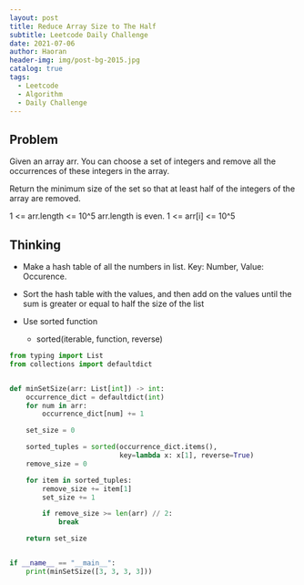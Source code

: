 ```yaml
---
layout: post
title: Reduce Array Size to The Half
subtitle: Leetcode Daily Challenge
date: 2021-07-06
author: Haoran
header-img: img/post-bg-2015.jpg
catalog: true
tags: 
  - Leetcode
  - Algorithm
  - Daily Challenge
---
```



## Problem
Given an array arr.  You can choose a set of integers and remove all the occurrences of these integers in the array.

Return the minimum size of the set so that at least half of the integers of the array are removed.

1 <= arr.length <= 10^5
arr.length is even.
1 <= arr[i] <= 10^5
## Thinking
* Make a hash table of all the numbers in list. Key: Number, Value: Occurence.

* Sort the hash table with the values, and then add on the values until the sum is greater or equal to half the size of the list

* Use sorted function
    * sorted(iterable, function, reverse)
```python
from typing import List
from collections import defaultdict


def minSetSize(arr: List[int]) -> int:
    occurrence_dict = defaultdict(int)
    for num in arr:
        occurrence_dict[num] += 1

    set_size = 0

    sorted_tuples = sorted(occurrence_dict.items(),
                           key=lambda x: x[1], reverse=True)
    remove_size = 0

    for item in sorted_tuples:
        remove_size += item[1]
        set_size += 1

        if remove_size >= len(arr) // 2:
            break

    return set_size


if __name__ == "__main__":
    print(minSetSize([3, 3, 3, 3]))
```